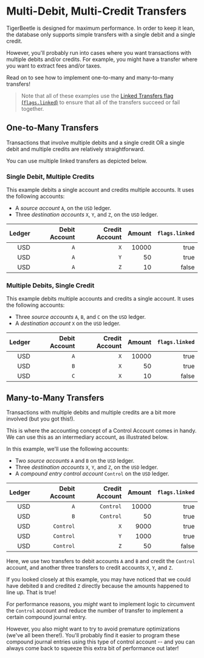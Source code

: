 # Multi-Debit, Multi-Credit Transfers

TigerBeetle is designed for maximum performance. In order to keep it lean, the database only supports simple transfers with a single debit and a single credit.

However, you'll probably run into cases where you want transactions with multiple debits and/or credits. For example, you might have a transfer where you want to extract fees and/or taxes.

Read on to see how to implement one-to-many and many-to-many transfers!

> Note that all of these examples use the [Linked Transfers flag (`flags.linked`)](../reference/transfers.md#flagslinked) to ensure that all of the transfers succeed or fail together.

## One-to-Many Transfers

Transactions that involve multiple debits and a single credit OR a single debit and multiple credits are relatively straightforward.

You can use multiple linked transfers as depicted below.

### Single Debit, Multiple Credits

This example debits a single account and credits multiple accounts. It uses the following accounts:

- A _source account_ `A`, on the `USD` ledger.
- Three _destination accounts_ `X`, `Y`, and `Z`, on the `USD` ledger.

| Ledger | Debit Account | Credit Account | Amount | `flags.linked` |
| -----: | ------------: | -------------: | -----: | -------------: |
|    USD |           `A` |            `X` |  10000 |           true |
|    USD |           `A` |            `Y` |     50 |           true |
|    USD |           `A` |            `Z` |     10 |          false |

### Multiple Debits, Single Credit

This example debits multiple accounts and credits a single account. It uses the following accounts:

- Three _source accounts_ `A`, `B`, and `C` on the `USD` ledger.
- A _destination account_ `X` on the `USD` ledger.

| Ledger | Debit Account | Credit Account | Amount | `flags.linked` |
| -----: | ------------: | -------------: | -----: | -------------: |
|    USD |           `A` |            `X` |  10000 |           true |
|    USD |           `B` |            `X` |     50 |           true |
|    USD |           `C` |            `X` |     10 |          false |

## Many-to-Many Transfers

Transactions with multiple debits and multiple credits are a bit more involved (but you got this!).

This is where the accounting concept of a Control Account comes in handy. We can use this as an intermediary account, as illustrated below.

In this example, we'll use the following accounts:

- Two _source accounts_ `A` and `B` on the `USD` ledger.
- Three _destination accounts_ `X`, `Y`, and `Z`, on the `USD` ledger.
- A _compound entry control account_ `Control` on the `USD` ledger.

| Ledger | Debit Account | Credit Account | Amount | `flags.linked` |
| -----: | ------------: | -------------: | -----: | -------------: |
|    USD |           `A` |      `Control` |  10000 |           true |
|    USD |           `B` |      `Control` |     50 |           true |
|    USD |     `Control` |            `X` |   9000 |           true |
|    USD |     `Control` |            `Y` |   1000 |           true |
|    USD |     `Control` |            `Z` |     50 |          false |

Here, we use two transfers to debit accounts `A` and `B` and credit the `Control` account, and another three transfers to credit accounts `X`, `Y`, and `Z`.

If you looked closely at this example, you may have noticed that we could have debited `B` and credited `Z` directly because the amounts happened to line up. That is true!

For performance reasons, you _might_ want to implement logic to circumvent the `Control` account and reduce the number of transfer to implement a certain compound journal entry.

However, you also might want to try to avoid premature optimizations (we've all been there!). You'll probably find it easier to program these compound journal entries using this type of control account -- and you can always come back to squeeze this extra bit of performance out later!
